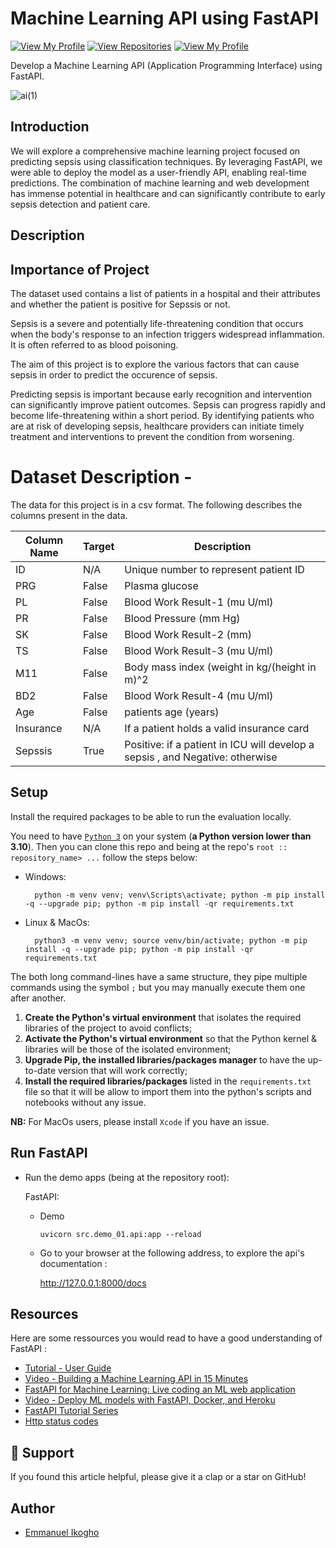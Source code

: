 # Machine Learning API using FastAPI
[![View My Profile](https://img.shields.io/badge/View-My_Profile-green?logo=GitHub)](https://github.com/your-github-username)
[![View Repositories](https://img.shields.io/badge/View-My_Repositories-blue?logo=GitHub)](https://github.com/your-github-username?tab=repositories)
[![View My Profile](https://img.shields.io/badge/MEDIUM-Article-purple?logo=Medium)](https://medium.com/@emmanuel.ikogho/deploying-a-machine-learning-model-with-gradio-97d4f8c5e795)

Develop a Machine Learning API (Application Programming Interface) using FastAPI.

![ai(1)](https://github.com/ikoghoemmanuell/Machine-Learning-API-using-FastAPI/assets/102419217/1d7624dd-f9ab-4c53-a701-d5bb95ef7913)


## Introduction
We will explore a comprehensive machine learning project focused on predicting sepsis using classification techniques. By leveraging FastAPI, we were able to deploy the model as a user-friendly API, enabling real-time predictions. The combination of machine learning and web development has immense potential in healthcare and can significantly contribute to early sepsis detection and patient care.

## Description
## Importance of Project  
The dataset used contains a list of patients in a hospital and their attributes and whether the patient is positive for Sepssis or not. 

Sepsis is a severe and potentially life-threatening condition that occurs when the body's response to an infection triggers widespread inflammation. It is often referred to as blood poisoning.

The aim of this project is to explore the various factors that can cause sepsis in order to predict the occurence of sepsis.

Predicting sepsis is important because early recognition and intervention can significantly improve patient outcomes. Sepsis can progress rapidly and become life-threatening within a short period. By identifying patients who are at risk of developing sepsis, healthcare providers can initiate timely treatment and interventions to prevent the condition from worsening.


# Dataset Description -

The data for this project is in a csv format. The following describes the columns present in the data.

| Column   Name                | Target | Description                                                                                                                                                                                                  |
|------------------------------|------------------|--------------------------------------------------------------------------------------------------------------------------------------------------------------------------------------------------------------|
| ID                           | N/A              | Unique number to represent patient ID                                                                                                                                                                        |
| PRG           | False       |  Plasma glucose|
| PL               | False     |   Blood Work Result-1 (mu U/ml)                                                                                                                                                |
| PR              | False     | Blood Pressure (mm Hg)|
| SK              | False     | Blood Work Result-2 (mm)|
| TS             | False      |     Blood Work Result-3 (mu U/ml)|                                                                                  
| M11     | False    |  Body mass index (weight in kg/(height in m)^2|
| BD2             | False     |   Blood Work Result-4 (mu U/ml)|
| Age              | False      |    patients age  (years)|
| Insurance | N/A     | If a patient holds a valid insurance card|
| Sepssis                 | True           | Positive: if a patient in ICU will develop a sepsis , and Negative: otherwise |


## Setup

Install the required packages to be able to run the evaluation locally.

You need to have [`Python 3`](https://www.python.org/) on your system (**a Python version lower than 3.10**). Then you can clone this repo and being at the repo's `root :: repository_name> ...`  follow the steps below:

- Windows:
        
        python -m venv venv; venv\Scripts\activate; python -m pip install -q --upgrade pip; python -m pip install -qr requirements.txt  

- Linux & MacOs:
        
        python3 -m venv venv; source venv/bin/activate; python -m pip install -q --upgrade pip; python -m pip install -qr requirements.txt  

The both long command-lines have a same structure, they pipe multiple commands using the symbol ` ; ` but you may manually execute them one after another.

1. **Create the Python's virtual environment** that isolates the required libraries of the project to avoid conflicts;
2. **Activate the Python's virtual environment** so that the Python kernel & libraries will be those of the isolated environment;
3. **Upgrade Pip, the installed libraries/packages manager** to have the up-to-date version that will work correctly;
4. **Install the required libraries/packages** listed in the `requirements.txt` file so that it will be allow to import them into the python's scripts and notebooks without any issue.

**NB:** For MacOs users, please install `Xcode` if you have an issue.

## Run FastAPI

- Run the demo apps (being at the repository root):
        
  FastAPI:
    
    - Demo

          uvicorn src.demo_01.api:app --reload 

    <!-- - Sepsis prediction

          uvicorn src.salary.api:app --reload  -->


  - Go to your browser at the following address, to explore the api's documentation :
        
      http://127.0.0.1:8000/docs


<!-- ## Screenshots

<table>
    <tr>
        <th>FastAPI</th>
        <th>FastAPI</th>
    </tr>
    <tr>
        <td><img src="./screenshots/.png"/></td>
        <td><img src="./screenshots/.png"/></td>
    </tr>
</table> -->


## Resources
Here are some ressources you would read to have a good understanding of FastAPI :
- [Tutorial - User Guide](https://fastapi.tiangolo.com/tutorial/)
- [Video - Building a Machine Learning API in 15 Minutes ](https://youtu.be/C82lT9cWQiA)
- [FastAPI for Machine Learning: Live coding an ML web application](https://www.youtube.com/watch?v=_BZGtifh_gw)
- [Video - Deploy ML models with FastAPI, Docker, and Heroku ](https://www.youtube.com/watch?v=h5wLuVDr0oc)
- [FastAPI Tutorial Series](https://www.youtube.com/watch?v=tKL6wEqbyNs&list=PLShTCj6cbon9gK9AbDSxZbas1F6b6C_Mx)
- [Http status codes](https://www.linkedin.com/feed/update/urn:li:activity:7017027658400063488?utm_source=share&utm_medium=member_desktop)

## 👏 Support

If you found this article helpful, please give it a clap or a star on GitHub!

## Author

- [Emmanuel Ikogho](https://www.linkedin.com/in/emmanuel-ikogho-6b959b24b/)
